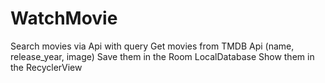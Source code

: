 # WatchMovie
Search movies via Api with query
Get movies from TMDB Api (name, release_year, image)
Save them in the Room LocalDatabase
Show them in the RecyclerView
